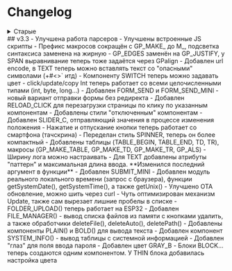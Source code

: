 # Changelog
<details>
<summary>Старые</summary>

## v1.0
## v1.1
- улучшил графики и стили
## v1.2
    - Блок NUMBER теперь тип number
    - Добавил большое текстовое поле AREA
    - Добавил GPunix
    - Улучшил парсинг
    - Добавил BUTTON_MINI
    - Кнопки могут передавать данные с других компонентов (кроме AREA и чекбоксов)
    - Добавил PLOT_STOCK - статический график с масштабом
    - Добавил AJAX_PLOT_DARK
    - Изменён синтаксис у старых графиков
    - Фичи GPaddUnix и GPaddInt для графиков
    - Убрал default тему
    - Подкрутил стили
    - Добавил окно лога AREA_LOG и функцию лога в целом
## v1.3 
- переделал GPunix, мелкие фиксы, для списков можно использовать PSTR
## v1.4 
- мелкие фиксы, клик по COLOR теперь отправляет цвет
## v1.5 
- добавил блок "слайдер+подпись"
## v1.5.1 
- мелкий фикс копирования строк
## v1.5.2 
- добавлен *meta charset="utf-8"*, английский README (спасибо VerZsuT)
## v1.6 
- добавлены инструменты для работы c цветом. Добавил answer() для даты, времени и цвета
## v1.7 
- поддержка ESP32

## v2.0: 
    - Большое обновление! Логика работы чуть изменена, обнови свои скетчи!
    - Много оптимизации/облегчения/ускорения
    - Полная поддержка ESP32
    - Переделана логика опроса действий (более правильно и оптимально + работает на ESP32) с сохранением легаси
    - Убран DateTimeP (не используется в библиотеке) и вынес отдельно в библиотеку DatePack
    - Переделан и облегчен модуль лога (log)
    - Добавлен MDNS, чтобы не искать IP платы в мониторе порта (см. доку)
    - Автоопределение режима работы WiFi. Переделан start() с сохранением легаси (см. доку)
    - Упрощён билдер, строку создавать и передавать не нужно (см. доку)
    - Объект билдера теперь называется GP (вместо add) с сохранением легаси
    - Пофикшены варнинги
    - Добавлены удобства для работы с цветом GPcolor, датой GPdate и временем GPtime
    - Удалены старые функции преобразования цвета и даты-времени (см. доку)
    - Портал теперь возвращает цвет в формате GPcolor, автообновление переменных тоже работает с GPcolor
    - Все примеры протестированы на esp8266 и esp32

## v2.1
    - Вернул функции root() и uri() для удобства создания многостраничности
    - Добавлен пример организации многостраничности
    - Добавлена кнопка-ссылка BUTTON_LINK
    - Добавлена авторизация по логину-паролю (см. доку)
    - Добавлено OTA обновление прошивки из браузера, в т.ч. с паролем (см. доку)
    
## v3.0: Очень много всего нового
    - Огромное спасибо DenysChuhlib и DAK85 за идеи и наработки!
    - Добавлен "объектный" режим работы, в котором компоненты удобнее конфигурируются, автоматически получают новые значения и код программы становится сильно компактнее
    - Полностью переписан механизм конструктора, сборка занимает во много раз меньше памяти в SRAM за счёт отправки страницы частями
    - Переделан механизм добавления кастомного кода на страницу
    - Аргументы конструктора теперь принимают const String& - можно передавать строки, const строки, F macro строки
    - Переделаны строковые утилиты
    - Полностью переделан слайдер
    - Убран вариант слайдера с текстом и компонент LABEL_MINI
    - Добавлена возможность задания ширины некоторым компонентам
    - У некоторых компонентов появилась опция "только чтение"
    - Редизайн светодиодов LED GREEN/RED, добавлен LED (красно-зелёный)
    - Добавлен компонент BOX_BEGIN/BOX_END, позволяющий удобно собирать компоненты в группы с нужным размером и выравниванием
    - Добавлен блок LABEL_BLOCK для выделения текста
    - Внутренний AJAX_CLICKS заменён на JS_TOP
    - Переделан основной контейнер страницы для удобства кастомизации под любую ширину интерфейса
    - Добавлен элемент навигации по динамическим вкладкам NAV_TABS (+ NAV_BLOCK_BEGIN и NAV_BLOCK_END)
    - Добавлен элемент навигации с кнопками-ссылками NAV_TABS_LINKS
    - Добавлена поддержка FontAwesome иконок для кнопок и панели навигации https://fontawesome.com/v4/icons/
    - Пофикшена бага при использовании старого сценария опроса действий
    - AJAX_UPDATE переименован в UPDATE с сохранением легаси
    - Добавлен блок FILE_UPLOAD для загрузки файлов на сервер
    - Добавлен удобный механизм скачивания файлов из SPIFFS памяти с поддержкой 33 типов файлов
    - Добавлены блоки для вывода изображений, видео и текстовых файлов из SPIFFS
    - Примеры переименованы и сгруппированы по смыслу, добавлены новые примеры
    - Добавлен механизм request
    - Подключаемым функциям добавлены варианты с адресом на GyverPortal
    - Добавлены более удобные варианты компонента SELECT и способы его опроса (getSelectedIdx)
    - Механизм update теперь работает с SELECT блоками
    - Добавлен шаблон для удобного создания кастомных блоков
    - Исправлена работа кликов и обновлений на подстраницах
    - Добавлена мини кнопка-ссылка + кнопки для скачивания файлов
    - Добавлен оффлайн-режим для графиков (не нужно подключение к Интернет)
    - Добавлен блок для добавления стилей из spiffs
    - SLIDER теперь умеет работать с float, добавлен NUMBER_F для float
    - Добавлен элемент SPINNER
    - AREA теперь отсылает сигнал click
    - Добавлены макросы для удобной сборки блоков
    - И прочее прочее
## v3.1 
- пофикшен getBool()
## v3.2
    - На этот раз полностью пофикшен getBool()/copyBool() для SWITCH/CHECK
    - Полностью переделан механизм update() - теперь он работает в несколько раз быстрее и обновляет одновременно все указанные компоненты!
</details>
## v3.3
    - Улучшена работа парсеров
    - Улучшены встроенные JS скрипты
    - Префикс макросов сокращён с GP_MAKE_ до M_, подсветка синтаксиса заменена на жирную
    - GP_EDGES заменён на GP_JUSTIFY, у SPAN выравнивание теперь тоже задаётся через GPalign
    - Добавлен url encode, в TEXT теперь можно вставлять текст со "опасными" символами (+#<>` итд)
    - Компоненту SWITCH теперь можно задавать цвет
    - click/update/copy Int теперь работает со всеми целочисленными типами (int, byte, long...)
    - Добавлен FORM_SEND и FORM_SEND_MINI - новый вариант отправки формы без редиректа
    - Добавлен RELOAD_CLICK для перезагрузки страницы по клику по указанным компонентам
    - Добавлены стили "отключенным" компонентам
    - Добавлен SLIDER_C, отправляющий значения в процессе изменения положения
    - Нажатие и отпускание кнопки теперь работает со смартфона (тачскрина)
    - Переделан стиль SPINNER, теперь он более компактный
    - Добавлены таблицы (TABLE_BEGIN, TABLE_END, TD, TR), макросы (GP_MAKE_TABLE, GP_MAKE_TD, GP_MAKE_TR, GP_ALS)
    - Ширину лога можно настраивать
    - Для TEXT добавлены атрибуты "паттерн" и максимальная длина ввода. **Изменился последний аргумент в функции**
    - Добавлен SUBMIT_MINI
    - Добавлен модуль реального локального времени (запрос с браузера), функции getSystemDate(), getSystemTime(), а также getUnix()
    - Улучшено ОТА обновление, можно шить через curl
    - Чуть оптимизирован механизм Update, также сам вырезает лишние пробелы в списке
    - FOLDER_UPLOAD() теперь работает на ESP32
    - Добавлен FILE_MANAGER() - вывод списка файлов из памяти с кнопками удалить, а также обработчики deleteFile(), deleteAuto(), deletePath()
    - Добавлены компоненты PLAIN() и BOLD() для вывода текста
    - Добавлен компонент SYSTEM_INFO() - вывод таблицы с системной информацией
    - Добавлен "глаз" для поля ввода пароля
    - Добавлен цвет GRAY_B
    - Блоки BLOCK... теперь создаются одним компонентом. У THIN блока добавилась настройка цвета
